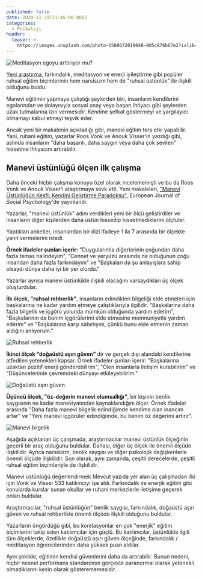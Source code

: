 ```yaml
---
published: false
date: 2020-11-29T21:45:00.000Z
categories:
  - Psikoloji
header:
  teaser: >-
    https://images.unsplash.com/photo-1508672019048-805c876b67e2?ixlib=rb-1.2.1&ixid=MXwxMjA3fDB8MHxwaG90by1wYWdlfHx8fGVufDB8fHw%3D&auto=format&fit=crop&w=1393&q=80
---
```

![Meditasyon egoyu arttırıyor mu?](https://images.unsplash.com/photo-1508672019048-805c876b67e2?ixlib=rb-1.2.1&ixid=MXwxMjA3fDB8MHxwaG90by1wYWdlfHx8fGVufDB8fHw%3D&auto=format&fit=crop&w=1393&q=80)

[Yeni araştırma](https://onlinelibrary.wiley.com/doi/abs/10.1002/ejsp.2721), farkındalık, meditasyon ve enerji iyileştirme gibi popüler ruhsal eğitim biçimlerinin hem narsisizm hem de "ruhsal üstünlük" ile ilişkili olduğunu buldu.

Manevi eğitimin yapmaya çalıştığı şeylerden biri, insanların kendilerini egolarından ve dolayısıyla sosyal onay veya başarı ihtiyacı gibi şeylerden uzak tutmalarına izin vermesidir. Kendine şefkat göstermeyi ve yargılayıcı olmamayı kabul etmeyi teşvik eder.

Ancak yeni bir makalenin açıkladığı gibi, manevi eğitim ters etki yapabilir. Yani, ruhani eğitim, yazarlar Roos Vonk ve Anouk Visser'in yazdığı gibi, aslında insanların "daha başarılı, daha saygın veya daha çok sevilen" hissetme ihtiyacını artırabilir.

Manevi üstünlüğü ölçen ilk çalışma
-
Daha önceki hiçbir çalışma konuyu özel olarak incelememişti ve bu da Roos Vonk ve Anouk Visser'i araştırmaya sevk etti. Yeni makaleleri, ["Manevi Üstünlüğün Keşfi: Kendini Geliştirme Paradoksu"](https://onlinelibrary.wiley.com/doi/abs/10.1002/ejsp.2721), European Journal of Social Psychology'de yayınlandı.

Yazarlar, "manevi üstünlük" adını verdikleri yeni bir ölçü geliştirdiler ve insanların diğer kişilerden daha üstün hissedip hissetmediklerini ölçtüler.

Yaptıkları anketler, insanlardan bir dizi ifadeye 1 ila 7 arasında bir ölçekte yanıt vermelerini istedi. 

**Örnek ifadeler şunları içerir:** "Duygularımla diğerlerinin çoğundan daha fazla temas halindeyim", "Cennet ve yeryüzü arasında ne olduğunun çoğu insandan daha fazla farkındayım" ve "Başkaları da şu anlayışlara sahip olsaydı dünya daha iyi bir yer olurdu."

Yazarlar ayrıca manevi üstünlükle ilişkili olacağını varsaydıkları üç ölçek oluşturdular.

**İlk ölçek, "ruhsal rehberlik"**, insanların edindikleri bilgeliği elde etmeleri için başkalarına ne kadar yardım etmeye çalıştıklarıyla ilgilidir. "Başkalarına daha fazla bilgelik ve içgörü yolunda mümkün olduğunda yardım ederim", "Başkalarının da benim içgörülerimi elde etmesine memnuniyetle yardım ederim" ve "Başkalarına karşı sabırlıyım, çünkü bunu elde etmenin zaman aldığını anlıyorum."

![Ruhsal rehberlik](https://images.unsplash.com/photo-1517048676732-d65bc937f952?ixlib=rb-1.2.1&ixid=MXwxMjA3fDB8MHxwaG90by1wYWdlfHx8fGVufDB8fHw%3D&auto=format&fit=crop&w=1350&q=80)

**İkinci ölçek “doğaüstü aşırı güven”** dir ve gerçek dışı alandaki kendilerine atfedilen yetenekleri kapsar. 
Örnek ifadeler şunları içerir: "Başkalarına uzaktan pozitif enerji gönderebilirim", "Ölen insanlarla iletişim kurabilirim" ve "Düşüncelerimle çevremdeki dünyayı etkileyebilirim."

![Doğaüstü aşırı güven](https://images.unsplash.com/photo-1426243665764-abe8f66163dc?ixlib=rb-1.2.1&ixid=MXwxMjA3fDB8MHxwaG90by1wYWdlfHx8fGVufDB8fHw%3D&auto=format&fit=crop&w=1328&q=80)

**Üçüncü ölçek, "öz-değerin manevi olumsallığı"**, bir kişinin benlik saygısının ne kadar maneviyatından kaynaklandığını ölçer. Örnek ifadeler arasında "Daha fazla manevi bilgelik edindiğimde kendime olan inancım artar" ve "Yeni manevi içgörüler edindiğimde, bu benim öz değerimi artırır".

![Manevi bilgelik](https://images.unsplash.com/photo-1508672019048-805c876b67e2?ixlib=rb-1.2.1&ixid=MXwxMjA3fDB8MHxwaG90by1wYWdlfHx8fGVufDB8fHw%3D&auto=format&fit=crop&w=1393&q=80)

Aşağıda açıklanan üç çalışmada, araştırmacılar manevi üstünlük ölçeğinin geçerli bir araç olduğunu buldular. Dahası, diğer üç ölçek ile önemli ölçüde ilişkilidir. Ayrıca narsisizm, benlik saygısı ve diğer psikolojik değişkenlerle önemli ölçüde ilişkilidir. Son olarak, aynı zamanda, çeşitli derecelerde, çeşitli ruhsal eğitim biçimleriyle de ilişkilidir.

Manevi üstünlüğü değerlendirmek
Mevcut yazıda yer alan üç çalışmadan ilki için Vonk ve Visser 533 katılımcıyı işe aldı. Farkındalık ve enerjik eğitim gibi konularda kurslar sunan okullar ve ruhani merkezlerle iletişime geçerek onları buldular.

Araştırmacılar, "ruhsal üstünlüğün" benlik saygısı, farkındalık, doğaüstü aşırı güven ve ruhsal rehberlikle önemli ölçüde ilişkili olduğunu buldular.

Yazarların öngördüğü gibi, bu korelasyonlar en çok "enerjik" eğitim biçimlerini takip eden katılımcılar için güçlü. Bu katılımcılar, üstünlükle ilgili tüm ölçeklerde, özellikle doğaüstü aşırı güven ölçeğinde, farkındalık / meditasyon öğrencilerinden daha yüksek puan aldılar.

Aynı şekilde, eğitimin kendisi güvenlerini daha da artırabilir. Bunun nedeni, hiçbir nesnel performans standardının gerçekte paranormal olarak yetenekli olmadıklarını kesin olarak gösterememesidir.